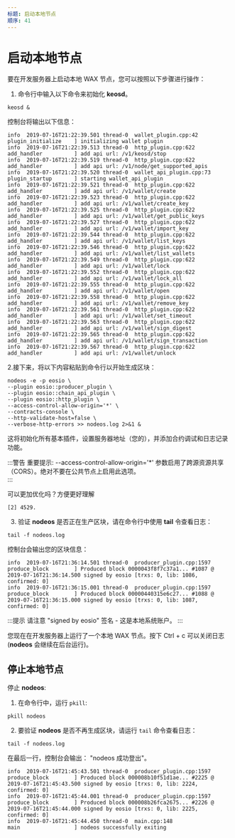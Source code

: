 ```yaml
---
标题: 启动本地节点
顺序: 41
---
```


# 启动本地节点

要在开发服务器上启动本地 WAX 节点，您可以按照以下步骤进行操作：

1.  命令行中输入以下命令来初始化 **keosd**。

```shell
keosd &
```

控制台将输出以下信息：

```shell
info  2019-07-16T21:22:39.501 thread-0  wallet_plugin.cpp:42          plugin_initialize    ] initializing wallet plugin
info  2019-07-16T21:22:39.513 thread-0  http_plugin.cpp:622           add_handler          ] add api url: /v1/keosd/stop
info  2019-07-16T21:22:39.519 thread-0  http_plugin.cpp:622           add_handler          ] add api url: /v1/node/get_supported_apis
info  2019-07-16T21:22:39.520 thread-0  wallet_api_plugin.cpp:73      plugin_startup       ] starting wallet_api_plugin
info  2019-07-16T21:22:39.521 thread-0  http_plugin.cpp:622           add_handler          ] add api url: /v1/wallet/create
info  2019-07-16T21:22:39.523 thread-0  http_plugin.cpp:622           add_handler          ] add api url: /v1/wallet/create_key
info  2019-07-16T21:22:39.525 thread-0  http_plugin.cpp:622           add_handler          ] add api url: /v1/wallet/get_public_keys
info  2019-07-16T21:22:39.527 thread-0  http_plugin.cpp:622           add_handler          ] add api url: /v1/wallet/import_key
info  2019-07-16T21:22:39.544 thread-0  http_plugin.cpp:622           add_handler          ] add api url: /v1/wallet/list_keys
info  2019-07-16T21:22:39.546 thread-0  http_plugin.cpp:622           add_handler          ] add api url: /v1/wallet/list_wallets
info  2019-07-16T21:22:39.549 thread-0  http_plugin.cpp:622           add_handler          ] add api url: /v1/wallet/lock
info  2019-07-16T21:22:39.552 thread-0  http_plugin.cpp:622           add_handler          ] add api url: /v1/wallet/lock_all
info  2019-07-16T21:22:39.555 thread-0  http_plugin.cpp:622           add_handler          ] add api url: /v1/wallet/open
info  2019-07-16T21:22:39.558 thread-0  http_plugin.cpp:622           add_handler          ] add api url: /v1/wallet/remove_key
info  2019-07-16T21:22:39.561 thread-0  http_plugin.cpp:622           add_handler          ] add api url: /v1/wallet/set_timeout
info  2019-07-16T21:22:39.563 thread-0  http_plugin.cpp:622           add_handler          ] add api url: /v1/wallet/sign_digest
info  2019-07-16T21:22:39.565 thread-0  http_plugin.cpp:622           add_handler          ] add api url: /v1/wallet/sign_transaction
info  2019-07-16T21:22:39.567 thread-0  http_plugin.cpp:622           add_handler          ] add api url: /v1/wallet/unlock
```

2.接下来，将以下内容粘贴到命令行以开始生成区块：

```shell
nodeos -e -p eosio \
--plugin eosio::producer_plugin \
--plugin eosio::chain_api_plugin \
--plugin eosio::http_plugin \
--access-control-allow-origin='*' \
--contracts-console \
--http-validate-host=false \
--verbose-http-errors >> nodeos.log 2>&1 &
```

这将初始化所有基本插件，设置服务器地址（您的），并添加合约调试和日志记录功能。 


:::警告
重要提示: --access-control-allow-origin='*' 参数启用了跨源资源共享（CORS）。绝对不要在公共节点上启用此选项。     
:::

可以更加优化吗？方便更好理解

```shell
[2] 4529.
```

3. 验证 **nodeos** 是否正在生产区块，请在命令行中使用 **tail** 令查看日志：

```shell
tail -f nodeos.log
```

控制台会输出您的区块信息：

```shell
info  2019-07-16T21:36:14.501 thread-0  producer_plugin.cpp:1597      produce_block        ] Produced block 0000043f8f7c37a1... #1087 @ 2019-07-16T21:36:14.500 signed by eosio [trxs: 0, lib: 1086, confirmed: 0]
info  2019-07-16T21:36:15.001 thread-0  producer_plugin.cpp:1597      produce_block        ] Produced block 00000440315e6c27... #1088 @ 2019-07-16T21:36:15.000 signed by eosio [trxs: 0, lib: 1087, confirmed: 0]
```


:::提示
请注意 "signed by eosio" 签名 - 这是本地系统账户。
:::

您现在在开发服务器上运行了一个本地 WAX 节点。按下 Ctrl + c 可以关闭日志 (**nodeos** 会继续在后台运行)。

## 停止本地节点

停止 **nodeos**:

1. 在命令行中，运行 `pkill`:

```shell
pkill nodeos
```

2. 要验证 **nodeos** 是否不再生成区块，请运行 `tail` 命令查看日志：

```shell
tail -f nodeos.log
```

在最后一行，控制台会输出： "nodeos 成功登出"。

```shell
info  2019-07-16T21:45:43.501 thread-0  producer_plugin.cpp:1597      produce_block        ] Produced block 000008b10f51d1ae... #2225 @ 2019-07-16T21:45:43.500 signed by eosio [trxs: 0, lib: 2224, confirmed: 0]
info  2019-07-16T21:45:44.001 thread-0  producer_plugin.cpp:1597      produce_block        ] Produced block 000008b26fca2675... #2226 @ 2019-07-16T21:45:44.000 signed by eosio [trxs: 0, lib: 2225, confirmed: 0]
info  2019-07-16T21:45:44.450 thread-0  main.cpp:148                  main                 ] nodeos successfully exiting
```



